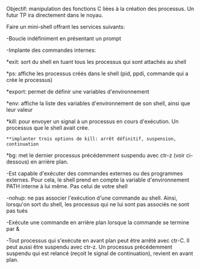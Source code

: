 Objectif: manipulation des fonctions C liées à la création des processus. Un futur TP ira directement dans le noyau.

Faire un mini-shell offrant les services suivants:

-Boucle indéfiniment en présentant un prompt

-Implante des commandes internes:

  *exit: sort du shell en tuant tous les processus qui sont attachés au shell
  
  *ps: affiche les processus créés dans le shell (pid, ppdi, commande qui a crée le processus)
  
  *export: permet de définir une variables d'environnement
  
  *env: affiche la liste des variables d'environnement de son shell, ainsi que leur valeur
  
  *kill: pour envoyer un signal à un processus en cours d'exécution. Un processus que le shell avait crée.
  
    **implanter trois options de kill: arrêt définitif, suspension, continuation
    
  *bg: met le dernier processus précédemment suspendu avec ctr-z (voir ci-dessous) en arrière plan.
  
-Est capable d'exécuter des commandes externes ou des programmes externes. Pour cela, le shell prend en compte la variable d'environnement PATH interne à lui même. Pas celui de votre shell

-nohup: ne pas associer l'exécution d'une commande au shell. Ainsi, lorsqu'on sort du shell, les processus qui ne lui sont pas associés ne sont pas tués

-Exécute une commande en arrière plan lorsque la commande se termine par &

-Tout processus qui s'exécute en avant plan peut être arrêté avec ctr-C. Il peut aussi être suspendu avec ctr-z. Un processus précédemment suspendu qui est relancé (reçoit le signal de continuation), revient en avant plan.
